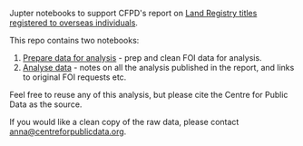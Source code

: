 Jupter notebooks to support CFPD's report on [Land Registry titles registered to overseas individuals](https://www.centreforpublicdata.org/property-data-overseas-individuals).

This repo contains two notebooks:

1. [Prepare data for analysis](Prepare%20data%20for%20analysis.ipynb) - prep and clean FOI data for analysis.
2. [Analyse data](Analyse%20ownership%20by%20overseas%20individuals.ipynb) - notes on all the analysis published in the report, and links to original FOI requests etc.

Feel free to reuse any of this analysis, but please cite the Centre for Public Data as the source.

If you would like a clean copy of the raw data, please contact [anna@centreforpublicdata.org](mailto:anna@centreforpublicdata.org).
